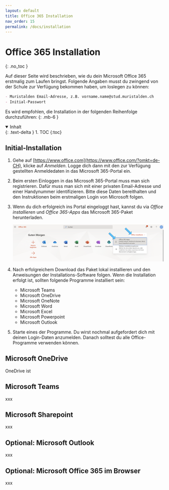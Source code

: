 ```yaml
---
layout: default
title: Office 365 Installation 
nav_order: 15
permalink: /docs/installation
---
```


# Office 365 Installation 
{: .no_toc }

Auf dieser Seite wird beschrieben, wie du dein Microsoft Office 365 erstmalig zum Laufen bringst. Folgende Angaben musst du zwingend von der Schule zur Verfügung bekommen haben, um loslegen zu können:

```markdown
- Muristalden Email-Adresse, z.B. vorname.name@stud.muristalden.ch
- Initial-Passwort
```

Es wird empfohlen, die Installation in der folgenden Reihenfolge durchzuführen: 
{: .mb-6 }

<details open markdown="block">
  <summary>
    Inhalt
  </summary>
  {: .text-delta }
1. TOC
{:toc}
</details>

## Initial-Installation

1. Gehe auf [https://www.office.com](https://www.office.com/?omkt=de-CH), klicke auf _Anmelden_. Logge dich dann mit den zur Verfügung gestellten Anmeldedaten in das Microsoft 365-Portal ein.  

2. Beim ersten Einloggen in das Microsoft 365-Portal muss man sich registrieren. Dafür muss man sich mit einer privaten Email-Adresse und einer Handynummer identifizieren. Bitte diese Daten bereithalten und den Instruktionen beim erstmaligen Login von Microsoft folgen. 

3. Wenn du dich erfolgreich ins Portal eingeloggt hast, kannst du via _Office installieren_ und _Office 365-Apps_ das Microsoft 365-Paket herunterladen.

    ![docs/img/download.png](../docs/img/download.png "Download")

4. Nach erfolgreichem Download das Paket lokal installieren und den Anweisungen der Installations-Software folgen. Wenn die Installation erfolgt ist, sollten folgende Programme installiert sein:
    
    - Microsoft Teams
    - Microsoft OneDrive
    - Microsoft OneNote
    - Microsoft Word
    - Microsoft Excel
    - Microsoft Powerpoint
    - Microsoft Outlook

5. Starte eines der Programme. Du wirst nochmal aufgefordert dich mit deinen Login-Daten anzumelden. Danach solltest du alle Office-Programme verwenden können. 



## Microsoft OneDrive

OneDrive ist  


## Microsoft Teams
xxx


## Microsoft Sharepoint
xxx


## Optional: Microsoft Outlook
xxx


## Optional: Microsoft Office 365 im Browser
xxx